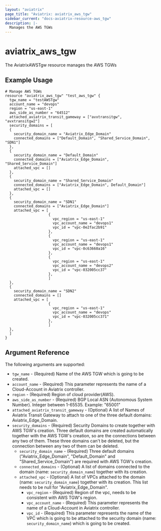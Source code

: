 ```yaml
---
layout: "aviatrix"
page_title: "Aviatrix: aviatrix_aws_tgw"
sidebar_current: "docs-aviatrix-resource-aws_tgw"
description: |-
  Manages the AWS TGWs
---
```


# aviatrix_aws_tgw

The AviatrixAWSTgw resource manages the AWS TGWs

## Example Usage

```hcl
# Manage AWS TGWs
resource "aviatrix_aws_tgw" "test_aws_tgw" {
  tgw_name = "testAWSTgw"
  account_name = "devops"
  region = "us-east-1"
  aws_side_as_number = "64512"
  attached_aviatrix_transit_gameway = ["avxtransitgw", "avxtransitgw2"]
  security_domains = [
  {
    security_domain_name = "Aviatrix_Edge_Domain"
    connected_domains = ["Default_Domain", "Shared_Service_Domain", "SDN1"]          
  },
  {
    security_domain_name = "Default_Domain"
    connected_domains = ["Aviatrix_Edge_Domain", "Shared_Service_Domain"]    
    attached_vpc = []      
  },
  {
    security_domain_name = "Shared_Service_Domain"
    connected_domains = ["Aviatrix_Edge_Domain", Default_Domain"]
    attached_vpc = []          
  },
  {
    security_domain_name = "SDN1"
    connected_domains = ["Aviatrix_Edge_Domain"]
    attached_vpc = [
                    {
                      vpc_region = "us-east-1"
                      vpc_account_name = "devops1"
                      vpc_id = "vpc-0e2fac2b91"  
                    },
                    {
                      vpc_region = "us-east-1"
                      vpc_account_name = "devops1"
                      vpc_id = "vpc-0c63660a16"  
                    },
                    {
                      vpc_region = "us-east-1"
                      vpc_account_name = "devops2"
                      vpc_id = "vpc-032005cc37"  
                    },
                    ]          
  },
  {
    security_domain_name = "SDN2"
    connected_domains = []
    attached_vpc = [
                    {
                      vpc_region = "us-east-1"
                      vpc_account_name = "devops"
                      vpc_id = "vpc-032005cc371"  
                    },
                    ]          
  },
  ]
}
```

## Argument Reference

The following arguments are supported:

* `tgw_name` - (Required) Name of the AWS TGW which is going to be created.
* `account_name` - (Required) This parameter represents the name of a Cloud-Account in Aviatrix controller.
* `region` - (Required) Region of cloud provider(AWS).
* `aws_side_as_number` - (Required) BGP Local ASN (Autonomous System Number). Integer between 1-65535. Example: "65001"
* `attached_aviatrix_transit_gameway` - (Optional) A list of Names of Aviatrix Transit Gateway to attach to one of the three default domains: Aviatrix_Edge_Domain.
* `security_domains` - (Required) Security Domains to create together with AWS TGW's creation. Three default domains are created automatically together with the AWS TGW's creation, so are the connections between any two of them. These three domains can't be deleted, but the connection between any two of them can be deleted.
    * `security_domain_name` - (Required) Three default domains ("Aviatrix_Edge_Domain", "Default_Domain" and "Shared_Service_Domain") are required with AWS TGW's creation.
    * `connected_domains` - (Optional) A list of domains connected to the domain (name: `security_domain_name`) together with its creation.
    * `attached_vpc` - (Optional) A list of VPCs attached to the domain (name: `security_domain_name`) together with its creation. This list needs to be null for "Aviatrix_Edge_Domain".
        * `vpc_region` - (Required) Region of the vpc, needs to be consistent with AWS TGW's region.
        * `vpc_account_name` - (Required) This parameter represents the name of a Cloud-Account in Aviatrix controller. 
        * `vpc_id` - (Required) This parameter represents the name of the VPC which is going to be attached to the security domain (name: `security_domain_name`) which is going to be created.
 